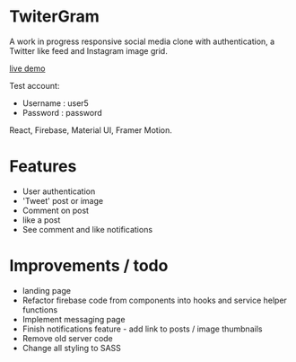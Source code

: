 # TwiterGram 

A work in progress responsive social media clone with authentication, a Twitter like feed and Instagram image grid.

[live demo](https://mysterious-ravine-98142.herokuapp.com/#DDlYQ01eR4D8clYNkqpU/)

Test account:
- Username : user5
- Password : password


React, Firebase, Material UI, Framer Motion.

# Features

- User authentication
- 'Tweet' post or image
- Comment on post
- like a post
- See comment and like notifications

# Improvements / todo
- landing page
- Refactor firebase code from components into hooks and service helper functions
- Implement messaging page
- Finish notifications feature - add link to posts / image thumbnails
- Remove old server code
- Change all styling to SASS


